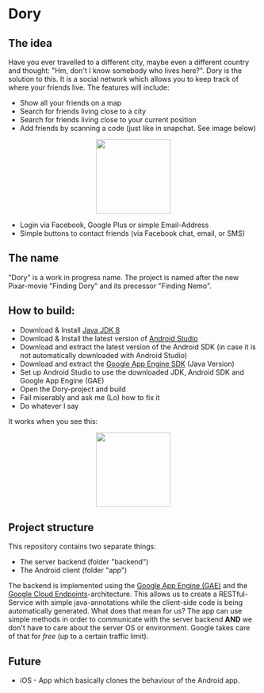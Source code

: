 # Dory

## The idea
Have you ever travelled to a different city, maybe even a different country and thought: "Hm, don't I know somebody who lives here?". Dory is the solution to this. It is a social network which allows you to keep track of where your friends live. The features will include:
- Show all your friends on a map
- Search for friends living close to a city
- Search for friends living close to your current position
- Add friends by scanning a code (just like in snapchat. See image below)

<p align="center">
  <img src="http://i.imgur.com/6BcplFw.jpg" width="150"/>
</p>

- Login via Facebook, Google Plus or simple Email-Address
- Simple buttons to contact friends (via Facebook chat, email, or SMS)



## The name
"Dory" is a work in progress name. The project is named after the new Pixar-movie "Finding Dory" and its precessor "Finding Nemo".

## How to build:
- Download & Install [Java JDK 8](http://www.oracle.com/technetwork/java/javase/downloads/jdk8-downloads-2133151.html)
- Download & Install the latest version of [Android Studio](https://developer.android.com/studio/index.html)
- Download and extract the latest version of the Android SDK (in case it is not automatically downloaded with Android Studio)
- Download and extract the [Google App Engine SDK](https://cloud.google.com/appengine/downloads) (Java Version)
- Set up Android Studio to use the downloaded JDK, Android SDK and Google App Engine (GAE)
- Open the Dory-project and build
- Fail miserably and ask me (Lo) how to fix it
- Do whatever I say

It works when you see this:

<p align="center">
  <img src="http://i.imgur.com/2YVDybO.png" width="150"/>
</p>

## Project structure
This repository contains two separate things:
- The server backend (folder "backend")
- The Android client (folder "app")

The backend is implemented using the [Google App Engine (GAE)](https://cloud.google.com/appengine/) and the [Google Cloud Endpoints](https://cloud.google.com/appengine/docs/java/endpoints/)-architecture. This allows us to create a RESTful-Service with simple java-annotations while the client-side code is being automatically generated. What does that mean for us? The app can use simple methods in order to communicate with the server backend **AND** we don't have to care about the server OS or environment. Google takes care of that for *free* (up to a certain traffic limit). 

## Future 
- iOS - App which basically clones the behaviour of the Android app.
